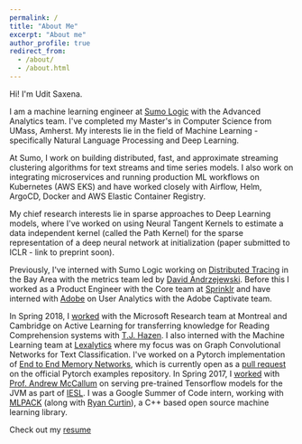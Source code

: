 ```yaml
---
permalink: /
title: "About Me"
excerpt: "About me"
author_profile: true
redirect_from: 
  - /about/
  - /about.html
---
```


Hi! I'm Udit Saxena. 

I am a machine learning engineer at [Sumo Logic](https://www.sumologic.com/) with the Advanced Analytics team.
I've completed my Master's in Computer Science from UMass, Amherst. My interests lie in the field of Machine Learning - specifically Natural Language Processing and Deep Learning.
    
At Sumo, I work on building distributed, fast, and approximate streaming clustering algorithms for text streams and time series models. I also work on integrating microservices and running production ML workflows on Kubernetes (AWS EKS) and have worked closely with Airflow, Helm, ArgoCD, Docker and AWS Elastic Container Registry.  

My chief research interests lie in sparse approaches to Deep Learning models, where I've worked on using Neural Tangent Kernels to estimate a data independent kernel (called the Path Kernel) for the sparse representation of a deep neural network at initialization (paper submitted to ICLR - link to preprint soon).

Previously, I've interned with Sumo Logic working on [Distributed Tracing](http://opentracing.io/documentation/) in the Bay Area with the metrics team led by [David Andrzejewski](http://www.david-andrzejewski.com/).
Before this I worked as a Product Engineer with the Core team at [Sprinklr](http://www.sprinklr.com) and have interned with [Adobe](http://www.adobe.com/in/) on User Analytics with the Adobe Captivate team.
    
In Spring 2018, I [worked](https://drive.google.com/open?id=1tzyhlQBIzi2rBTOM0YclZEZV-IN6fqNM) with the Microsoft Research team at Montreal and Cambridge on Active Learning for transferring knowledge for Reading Comprehension systems with [T.J. Hazen](https://www.linkedin.com/in/timothy-j-hazen-9897682/). 
I also interned with the Machine Learning team at [Lexalytics](https://www.lexalytics.com/) where my focus was on Graph Convolutional Networks for Text Classification.
I've worked on a Pytorch implementation of [End to End Memory Networks](http://arxiv.org/abs/1503.08895), which is currently open as a [pull request](https://github.com/pytorch/examples/pull/191) on the official Pytorch examples repository. 
In Spring 2017, I [worked](https://github.com/iesl/factorie-tf-model-serve) with [Prof. Andrew McCallum](https://people.cs.umass.edu/~mccallum/) on serving pre-trained Tensorflow models for the JVM as part of [IESL](http://www.iesl.cs.umass.edu/).
I was a Google Summer of Code intern, working with [MLPACK](https://github.com/mlpack/mlpack) (along with [Ryan Curtin](http://www.ratml.org/)), a C++ based open source machine learning library.

Check out my [resume](https://drive.google.com/file/d/1dqsNKTGmG4z4AdJZ-RNPOGKJRyZagUYO/view?usp=sharing)